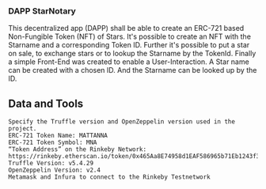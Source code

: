 ### DAPP StarNotary

This decentralized app (DAPP) shall be able to create an ERC-721 based Non-Fungible Token (NFT) of Stars. 
It's possible to create an NFT with the Starname and a corresponding Token ID. Further it's possible to put a star on sale, 
to exchange stars or to lookup the Starname by the TokenId. 
Finally a simple Front-End was created to enable a User-Interaction. A Star name can be created with a chosen ID. And the Starname can be looked up by the ID.

## Data and Tools

    Specify the Truffle version and OpenZeppelin version used in the project.
    ERC-721 Token Name: MATTANNA
    ERC-721 Token Symbol: MNA
    “Token Address” on the Rinkeby Network: https://rinkeby.etherscan.io/token/0x465Aa8E74958d1EAF586965b71Eb1243f35d2d75
    Truffle Version: v5.4.29
    OpenZeppelin Version: v2.4
    Metamask and Infura to connect to the Rinkeby Testnetwork
  



 
